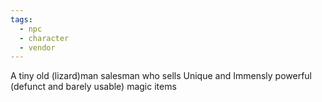 ```yaml
---
tags:
  - npc
  - character
  - vendor
---
```

A tiny old (lizard)man salesman who sells Unique and Immensly powerful (defunct and barely usable) magic items